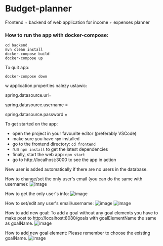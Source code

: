 # Budget-planner
Frontend + backend of web application for income + expenses planner


### How to run the app with docker-compose:
```
cd backend
mvn clean install
docker-compose build
docker-compose up
```

To quit app:
```
docker-compose down
```

w application.properties nalezy ustawic:

spring.datasource.url=

spring.datasource.username =

spring.datasource.password =


To get started on the app:
- open the project in your favourite editor (preferably VSCode)
- make sure you have `npm` installed
- go to the frontend directory: `cd frontend`
- run ```npm install``` to get the latest dependencies
- finally, start the web app: `npm start`
- go to http://localhost:3000 to see the app in action

New user is added automatically if there are no users in the database. 

How to change/set the only user's email (you can do the same with username):
![image](https://user-images.githubusercontent.com/69384237/169008265-32c374c9-6303-41e2-a839-9ba0ae78e715.png)

How to get the only user's info:
![image](https://user-images.githubusercontent.com/69384237/169008371-a1c2fe16-11e4-43e4-a66a-0e0b6b15286e.png)

How to set/edit any user's email/username:
![image](https://user-images.githubusercontent.com/69384237/169008619-5903c1f4-3304-49e8-a014-c68e058428a6.png)
![image](https://user-images.githubusercontent.com/69384237/169008655-8e6fd6f4-aba1-4b6c-b9c0-e134ed2def9e.png)



How to add new goal:
To add a goal without any goal elements you have to make post to http://localhost:8080/goals with goalElementName the same as goalName.
![image](https://user-images.githubusercontent.com/69384237/166660079-75072654-cbfa-4424-a80b-1dcb012abfff.png)

How to add new goal element:
Please remember to choose the existing goalName.
![image](https://user-images.githubusercontent.com/69384237/166660389-57db2a66-484f-4332-a51c-7e44a3219a63.png)

